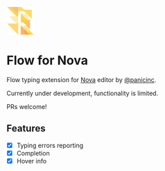 ![nova](flow.novaextension/extension@2x.png)

# Flow for Nova

Flow typing extension for [Nova](https://nova.app) editor by [@panicinc](https://github.com/panicinc).

Currently under development, functionality is limited.

PRs welcome!


## Features

- [x] Typing errors reporting
- [x] Completion
- [x] Hover info
